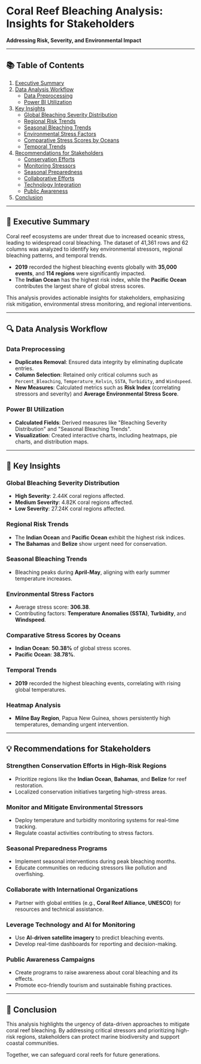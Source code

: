 # Coral Reef Bleaching Analysis: Insights for Stakeholders  
**Addressing Risk, Severity, and Environmental Impact**

---

## 📚 Table of Contents  
1. [Executive Summary](#executive-summary)  
2. [Data Analysis Workflow](#data-analysis-workflow)  
   - [Data Preprocessing](#data-preprocessing)  
   - [Power BI Utilization](#power-bi-utilization)  
3. [Key Insights](#key-insights)  
   - [Global Bleaching Severity Distribution](#global-bleaching-severity-distribution)  
   - [Regional Risk Trends](#regional-risk-trends)  
   - [Seasonal Bleaching Trends](#seasonal-bleaching-trends)  
   - [Environmental Stress Factors](#environmental-stress-factors)  
   - [Comparative Stress Scores by Oceans](#comparative-stress-scores-by-oceans)  
   - [Temporal Trends](#temporal-trends)  
4. [Recommendations for Stakeholders](#recommendations-for-stakeholders)  
   - [Conservation Efforts](#strengthen-conservation-efforts-in-high-risk-regions)  
   - [Monitoring Stressors](#monitor-and-mitigate-environmental-stressors)  
   - [Seasonal Preparedness](#seasonal-preparedness-programs)  
   - [Collaborative Efforts](#collaborate-with-international-organizations)  
   - [Technology Integration](#leverage-technology-and-ai-for-monitoring)  
   - [Public Awareness](#public-awareness-campaigns)  
5. [Conclusion](#conclusion)  

---

## 📝 Executive Summary  
Coral reef ecosystems are under threat due to increased oceanic stress, leading to widespread coral bleaching. The dataset of 41,361 rows and 62 columns was analyzed to identify key environmental stressors, regional bleaching patterns, and temporal trends.  

- **2019** recorded the highest bleaching events globally with **35,000 events**, and **114 regions** were significantly impacted.  
- The **Indian Ocean** has the highest risk index, while the **Pacific Ocean** contributes the largest share of global stress scores.  

This analysis provides actionable insights for stakeholders, emphasizing risk mitigation, environmental stress monitoring, and regional interventions.

---

## 🔍 Data Analysis Workflow  

### Data Preprocessing  
- **Duplicates Removal**: Ensured data integrity by eliminating duplicate entries.  
- **Column Selection**: Retained only critical columns such as `Percent_Bleaching`, `Temperature_Kelvin`, `SSTA`, `Turbidity`, and `Windspeed`.  
- **New Measures**: Calculated metrics such as **Risk Index** (correlating stressors and severity) and **Average Environmental Stress Score**.

### Power BI Utilization  
- **Calculated Fields**: Derived measures like "Bleaching Severity Distribution" and "Seasonal Bleaching Trends".  
- **Visualization**: Created interactive charts, including heatmaps, pie charts, and distribution maps.  

---

## 🌟 Key Insights  

### Global Bleaching Severity Distribution  
- **High Severity**: 2.44K coral regions affected.  
- **Medium Severity**: 4.82K coral regions affected.  
- **Low Severity**: 27.24K coral regions affected.  

### Regional Risk Trends  
- The **Indian Ocean** and **Pacific Ocean** exhibit the highest risk indices.  
- **The Bahamas** and **Belize** show urgent need for conservation.  

### Seasonal Bleaching Trends  
- Bleaching peaks during **April-May**, aligning with early summer temperature increases.

### Environmental Stress Factors  
- Average stress score: **306.38**.  
- Contributing factors: **Temperature Anomalies (SSTA)**, **Turbidity**, and **Windspeed**.

### Comparative Stress Scores by Oceans  
- **Indian Ocean**: **50.38%** of global stress scores.  
- **Pacific Ocean**: **38.78%**.

### Temporal Trends  
- **2019** recorded the highest bleaching events, correlating with rising global temperatures.

### Heatmap Analysis  
- **Milne Bay Region**, Papua New Guinea, shows persistently high temperatures, demanding urgent intervention.

---

## 💡 Recommendations for Stakeholders  

### Strengthen Conservation Efforts in High-Risk Regions  
- Prioritize regions like the **Indian Ocean**, **Bahamas**, and **Belize** for reef restoration.  
- Localized conservation initiatives targeting high-stress areas.  

### Monitor and Mitigate Environmental Stressors  
- Deploy temperature and turbidity monitoring systems for real-time tracking.  
- Regulate coastal activities contributing to stress factors.  

### Seasonal Preparedness Programs  
- Implement seasonal interventions during peak bleaching months.  
- Educate communities on reducing stressors like pollution and overfishing.  

### Collaborate with International Organizations  
- Partner with global entities (e.g., **Coral Reef Alliance**, **UNESCO**) for resources and technical assistance.  

### Leverage Technology and AI for Monitoring  
- Use **AI-driven satellite imagery** to predict bleaching events.  
- Develop real-time dashboards for reporting and decision-making.  

### Public Awareness Campaigns  
- Create programs to raise awareness about coral bleaching and its effects.  
- Promote eco-friendly tourism and sustainable fishing practices.

---

## 🏁 Conclusion  
This analysis highlights the urgency of data-driven approaches to mitigate coral reef bleaching. By addressing critical stressors and prioritizing high-risk regions, stakeholders can protect marine biodiversity and support coastal communities.  

Together, we can safeguard coral reefs for future generations.


